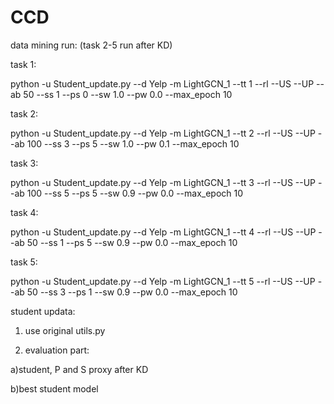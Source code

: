 # CCD
data mining
run: (task 2-5 run after KD)


task 1:

python -u Student_update.py --d Yelp -m LightGCN_1 --tt 1 --rl --US --UP --ab 50 --ss 1 --ps 0 --sw 1.0 --pw 0.0 --max_epoch 10

task 2:

python -u Student_update.py --d Yelp -m LightGCN_1 --tt 2 --rl --US --UP --ab 100 --ss 3 --ps 5 --sw 1.0 --pw 0.1 --max_epoch 10

task 3:

python -u Student_update.py --d Yelp -m LightGCN_1 --tt 3 --rl --US --UP --ab 100 --ss 5 --ps 5 --sw 0.9 --pw 0.0 --max_epoch 10

task 4:

python -u Student_update.py --d Yelp -m LightGCN_1 --tt 4 --rl --US --UP --ab 50 --ss 1 --ps 5 --sw 0.9 --pw 0.0  --max_epoch 10

task 5:

python -u Student_update.py --d Yelp -m LightGCN_1 --tt 5 --rl --US --UP --ab 50 --ss 3 --ps 1 --sw 0.9 --pw 0.0 --max_epoch 10


student updata:

1. use original utils.py

2. evaluation part: 

a)student, P and S proxy after KD

b)best student model